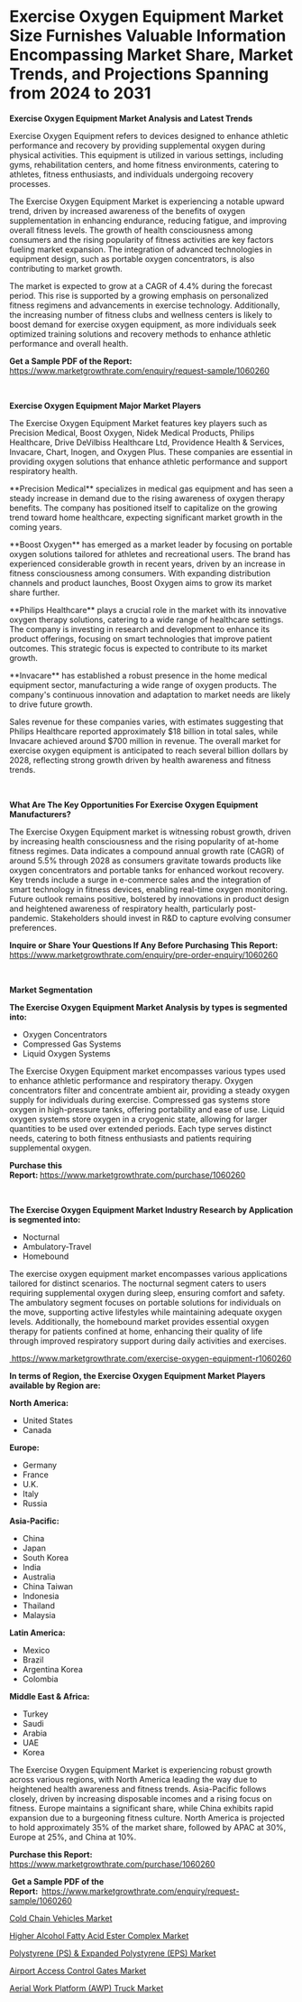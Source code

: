 <p><h1>Exercise Oxygen Equipment Market Size Furnishes Valuable Information Encompassing Market Share, Market Trends, and Projections Spanning from 2024 to 2031</h1></p><p><strong>Exercise Oxygen Equipment Market Analysis and Latest Trends</strong></p>
<p><p>Exercise Oxygen Equipment refers to devices designed to enhance athletic performance and recovery by providing supplemental oxygen during physical activities. This equipment is utilized in various settings, including gyms, rehabilitation centers, and home fitness environments, catering to athletes, fitness enthusiasts, and individuals undergoing recovery processes. </p><p>The Exercise Oxygen Equipment Market is experiencing a notable upward trend, driven by increased awareness of the benefits of oxygen supplementation in enhancing endurance, reducing fatigue, and improving overall fitness levels. The growth of health consciousness among consumers and the rising popularity of fitness activities are key factors fueling market expansion. The integration of advanced technologies in equipment design, such as portable oxygen concentrators, is also contributing to market growth.</p><p>The market is expected to grow at a CAGR of 4.4% during the forecast period. This rise is supported by a growing emphasis on personalized fitness regimens and advancements in exercise technology. Additionally, the increasing number of fitness clubs and wellness centers is likely to boost demand for exercise oxygen equipment, as more individuals seek optimized training solutions and recovery methods to enhance athletic performance and overall health.</p></p>
<p><strong>Get a Sample PDF of the Report:&nbsp;</strong> <a href="https://www.marketgrowthrate.com/enquiry/request-sample/1060260">https://www.marketgrowthrate.com/enquiry/request-sample/1060260</a></p>
<p>&nbsp;</p>
<p><strong>Exercise Oxygen Equipment Major Market Players</strong></p>
<p><p>The Exercise Oxygen Equipment Market features key players such as Precision Medical, Boost Oxygen, Nidek Medical Products, Philips Healthcare, Drive DeVilbiss Healthcare Ltd, Providence Health & Services, Invacare, Chart, Inogen, and Oxygen Plus. These companies are essential in providing oxygen solutions that enhance athletic performance and support respiratory health.</p><p>**Precision Medical** specializes in medical gas equipment and has seen a steady increase in demand due to the rising awareness of oxygen therapy benefits. The company has positioned itself to capitalize on the growing trend toward home healthcare, expecting significant market growth in the coming years.</p><p>**Boost Oxygen** has emerged as a market leader by focusing on portable oxygen solutions tailored for athletes and recreational users. The brand has experienced considerable growth in recent years, driven by an increase in fitness consciousness among consumers. With expanding distribution channels and product launches, Boost Oxygen aims to grow its market share further.</p><p>**Philips Healthcare** plays a crucial role in the market with its innovative oxygen therapy solutions, catering to a wide range of healthcare settings. The company is investing in research and development to enhance its product offerings, focusing on smart technologies that improve patient outcomes. This strategic focus is expected to contribute to its market growth.</p><p>**Invacare** has established a robust presence in the home medical equipment sector, manufacturing a wide range of oxygen products. The company's continuous innovation and adaptation to market needs are likely to drive future growth. </p><p>Sales revenue for these companies varies, with estimates suggesting that Philips Healthcare reported approximately $18 billion in total sales, while Invacare achieved around $700 million in revenue. The overall market for exercise oxygen equipment is anticipated to reach several billion dollars by 2028, reflecting strong growth driven by health awareness and fitness trends.</p></p>
<p>&nbsp;</p>
<p><strong>What Are The Key Opportunities For Exercise Oxygen Equipment Manufacturers?</strong></p>
<p><p>The Exercise Oxygen Equipment market is witnessing robust growth, driven by increasing health consciousness and the rising popularity of at-home fitness regimes. Data indicates a compound annual growth rate (CAGR) of around 5.5% through 2028 as consumers gravitate towards products like oxygen concentrators and portable tanks for enhanced workout recovery. Key trends include a surge in e-commerce sales and the integration of smart technology in fitness devices, enabling real-time oxygen monitoring. Future outlook remains positive, bolstered by innovations in product design and heightened awareness of respiratory health, particularly post-pandemic. Stakeholders should invest in R&D to capture evolving consumer preferences.</p></p>
<p><strong>Inquire or Share Your Questions If Any Before Purchasing This Report:</strong> <a href="https://www.marketgrowthrate.com/enquiry/pre-order-enquiry/1060260">https://www.marketgrowthrate.com/enquiry/pre-order-enquiry/1060260</a></p>
<p>&nbsp;</p>
<p><strong>Market Segmentation</strong></p>
<p><strong>The Exercise Oxygen Equipment Market Analysis by types is segmented into:</strong></p>
<p><ul><li>Oxygen Concentrators</li><li>Compressed Gas Systems</li><li>Liquid Oxygen Systems</li></ul></p>
<p><p>The Exercise Oxygen Equipment market encompasses various types used to enhance athletic performance and respiratory therapy. Oxygen concentrators filter and concentrate ambient air, providing a steady oxygen supply for individuals during exercise. Compressed gas systems store oxygen in high-pressure tanks, offering portability and ease of use. Liquid oxygen systems store oxygen in a cryogenic state, allowing for larger quantities to be used over extended periods. Each type serves distinct needs, catering to both fitness enthusiasts and patients requiring supplemental oxygen.</p></p>
<p><strong>Purchase this Report:&nbsp;</strong><a href="https://www.marketgrowthrate.com/purchase/1060260">https://www.marketgrowthrate.com/purchase/1060260</a></p>
<p>&nbsp;</p>
<p><strong>The Exercise Oxygen Equipment Market Industry Research by Application is segmented into:</strong></p>
<p><ul><li>Nocturnal</li><li>Ambulatory-Travel</li><li>Homebound</li></ul></p>
<p><p>The exercise oxygen equipment market encompasses various applications tailored for distinct scenarios. The nocturnal segment caters to users requiring supplemental oxygen during sleep, ensuring comfort and safety. The ambulatory segment focuses on portable solutions for individuals on the move, supporting active lifestyles while maintaining adequate oxygen levels. Additionally, the homebound market provides essential oxygen therapy for patients confined at home, enhancing their quality of life through improved respiratory support during daily activities and exercises.</p></p>
<p><a href="https://www.marketgrowthrate.com/exercise-oxygen-equipment-r1060260">&nbsp;https://www.marketgrowthrate.com/exercise-oxygen-equipment-r1060260</a></p>
<p><strong>In terms of Region, the Exercise Oxygen Equipment Market Players available by Region are:</strong></p>
<p>
    <p> <strong> North America: </strong>
        <ul>
            <li>United States</li>
            <li>Canada</li>
        </ul>
        </p> 
    <p> <strong> Europe: </strong>
        <ul>
            <li>Germany</li>
            <li>France</li>
            <li>U.K.</li>
            <li>Italy</li>
            <li>Russia</li>
        </ul>
        </p> 
    <p> <strong> Asia-Pacific: </strong>
        <ul>
            <li>China</li>
            <li>Japan</li>
            <li>South Korea</li>
            <li>India</li>
            <li>Australia</li>
            <li>China Taiwan</li>
            <li>Indonesia</li>
            <li>Thailand</li>
            <li>Malaysia</li>
        </ul>
        </p> 
    <p> <strong> Latin America: </strong>
        <ul>
            <li>Mexico</li>
            <li>Brazil</li>
            <li>Argentina Korea</li>
            <li>Colombia</li>
        </ul>
        </p> 
    <p> <strong> Middle East & Africa: </strong>
        <ul>
            <li>Turkey</li>
            <li>Saudi</li>
            <li>Arabia</li>
            <li>UAE</li>
            <li>Korea</li>
        </ul>
    </p>
    </p>
<p><p>The Exercise Oxygen Equipment Market is experiencing robust growth across various regions, with North America leading the way due to heightened health awareness and fitness trends. Asia-Pacific follows closely, driven by increasing disposable incomes and a rising focus on fitness. Europe maintains a significant share, while China exhibits rapid expansion due to a burgeoning fitness culture. North America is projected to hold approximately 35% of the market share, followed by APAC at 30%, Europe at 25%, and China at 10%.</p></p>
<p><strong>Purchase this Report: </strong><a href="https://www.marketgrowthrate.com/purchase/1060260">https://www.marketgrowthrate.com/purchase/1060260</a></p>
<p>&nbsp;<strong>Get a Sample PDF of the Report:&nbsp;&nbsp;</strong><a href="https://www.marketgrowthrate.com/enquiry/request-sample/1060260">https://www.marketgrowthrate.com/enquiry/request-sample/1060260</a></p>
<p><strong></strong></p>
<p><p><a href="https://www.linkedin.com/pulse/driving-factors-behind-cold-chain-vehicles-market-trends-49jdf">Cold Chain Vehicles Market</a></p><p><a href="https://medium.com/@ruponmia336_54973/strategic-market-insights-navigating-the-global-higher-alcohol-fatty-acid-ester-complex-market-073e126fd5da?postPublishedType=repub">Higher Alcohol Fatty Acid Ester Complex Market</a></p><p><a href="https://github.com/SamiaChowdhury801/Market-Research-Report-List-1/blob/main/polystyrene-ps-expanded-polystyrene-eps-market.md">Polystyrene (PS) & Expanded Polystyrene (EPS) Market</a></p><p><a href="https://issuu.com/reportprime-2/docs/airport-access-control-gates-market_61fd5da29fc98f">Airport Access Control Gates Market</a></p><p><a href="https://github.com/BellAuer/Market-Research-Report-List-1/blob/main/aerial-work-platform-awp-truck-market.md">Aerial Work Platform (AWP) Truck Market</a></p></p>